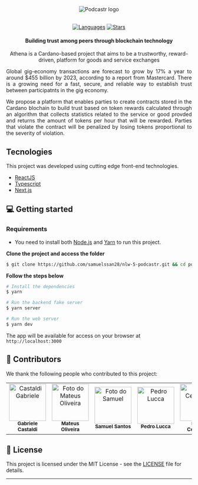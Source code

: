 <div align="center">
  <img src="https://github.com/SamuelSSan28/athena-frontend/blob/dev/public/logo.png" alt="Podcastr logo">
  <br/>
  <br/>

[![Languages](https://img.shields.io/github/languages/count/samuelssan28/athena-frontend?color=%23004AAD&style=flat-square)](#)
[![Stars](https://img.shields.io/github/stars/samuelssan28/athena-frontend?color=004AAD&style=flat-square)](https://github.com/samuelssan28/athena-frontend/stargazers)

</div>

<h4 align="center">
 Building trust among peers through blockchain technology
</h4>


<p align="center"> 
Athena is a Cardano-based project that aims to be a trustworthy, reward-driven, platform for goods and service exchanges
</p>

<p align="justify">
 Global gig-economy transactions are forecast to grow by 17% a year to around $455 billion by 2023, according to a report from Mastercard. 
 There is a growing need for a fast, secure, and reliable way to establish trust between participatnts in the gig economy. 
</p>

<p align="justify">
 We propose a platform that enables parties to create contracts stored in the Cardano blochain to build trust based on token rewards calculated through an algorithm that collects statistics related to the service or good provded and returns the amount of tokens per hour that will be rewarded. Parties that violate the contract will be penalized by losing tokens proportional to the severity of violation.
</p>

## Tecnologies
This project was developed using cutting edge front-end technologies.


- [ReactJS](https://reactjs.org/)
- [Typescript](https://www.typescriptlang.org/)
- [Next.js](https://nextjs.org/)

## 💻 Getting started

### Requirements

- You need to install both [Node.js](https://nodejs.org/en/download/) and [Yarn](https://yarnpkg.com/) to run this project.

**Clone the project and access the folder**

```bash
$ git clone https://github.com/samuelssan28/nlw-5-podcastr.git && cd podcastr
```

**Follow the steps below**

```bash
# Install the dependencies
$ yarn

# Run the backend fake server
$ yarn server

# Run the web server
$ yarn dev
```

The app will be available for access on your browser at `http://localhost:3000`

## 🤝 Contributors

We thank the following people who contributed to this project:

<table>
  <tr>
    <td align="center">
      <a href="#">
        <img src="https://avatars.githubusercontent.com/u/54087364?v=4" width="100px;" alt="Castaldi Gabriele"/><br>
        <sub>
          <b>Gabriele Castaldi</b>
        </sub>
      </a>
    </td>
    <td align="center">
      <a href="#">
        <img src="https://avatars.githubusercontent.com/u/59973378?v=4" width="100px;" alt="Foto do Mateus Oliveira"/><br>
        <sub>
          <b>Mateus Oliveira</b>
        </sub>
      </a>
    </td>
    <td align="center">
      <a href="#">
        <img src="https://avatars.githubusercontent.com/u/42661697?v=4" width="100px;" alt="Foto do Samuel"/><br>
        <sub>
          <b>Samuel Santos</b>
        </sub>
      </a>
    </td>
    <td align="center">
      <a href="#">
        <img src="https://avatars.githubusercontent.com/u/48389824?v=4" width="100px;" alt="Pedro Lucca"/><br>
        <sub>
          <b>Pedro Lucca</b>
        </sub>
      </a>
    </td>
    <td align="center">
      <a href="#">
        <img src="https://avatars.githubusercontent.com/u/57373773?v=4" width="100px;" alt="Naum Celestino"/><br>
        <sub>
          <b>Naum Celestino</b>
        </sub>
      </a>
    </td>
    <td align="center">
      <a href="#">
        <img src="https://avatars.githubusercontent.com/u/43761534?v=4" width="100px;" alt="Manassés Silva"/><br>
        <sub>
          <b>Manassés Silva</b>
        </sub>
      </a>
    </td>
  </tr>
</table>

## 📝 License

This project is licensed under the MIT License - see the [LICENSE](LICENSE) file for details.

---
